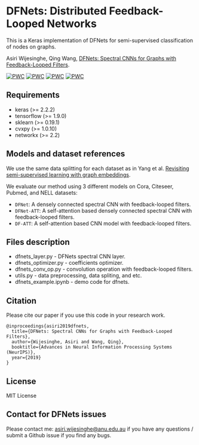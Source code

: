 # DFNets: Distributed Feedback-Looped Networks

This is a Keras implementation of DFNets for semi-supervised classification of nodes on graphs.

Asiri Wijesinghe, Qing Wang, [DFNets: Spectral CNNs for Graphs with Feedback-Looped Filters](https://arxiv.org/abs/1910.10866).

[![PWC](https://img.shields.io/endpoint.svg?url=https://paperswithcode.com/badge/dfnets-spectral-cnns-for-graphs-with-feedback/node-classification-on-nell)](https://paperswithcode.com/sota/node-classification-on-nell?p=dfnets-spectral-cnns-for-graphs-with-feedback) [![PWC](https://img.shields.io/endpoint.svg?url=https://paperswithcode.com/badge/dfnets-spectral-cnns-for-graphs-with-feedback/node-classification-on-pubmed)](https://paperswithcode.com/sota/node-classification-on-pubmed?p=dfnets-spectral-cnns-for-graphs-with-feedback) [![PWC](https://img.shields.io/endpoint.svg?url=https://paperswithcode.com/badge/dfnets-spectral-cnns-for-graphs-with-feedback/node-classification-on-cora)](https://paperswithcode.com/sota/node-classification-on-cora?p=dfnets-spectral-cnns-for-graphs-with-feedback) [![PWC](https://img.shields.io/endpoint.svg?url=https://paperswithcode.com/badge/dfnets-spectral-cnns-for-graphs-with-feedback/node-classification-on-citeseer)](https://paperswithcode.com/sota/node-classification-on-citeseer?p=dfnets-spectral-cnns-for-graphs-with-feedback)

## Requirements

* keras (>= 2.2.2)
* tensorflow (>= 1.9.0)
* sklearn (>= 0.19.1)
* cvxpy (>= 1.0.10)
* networkx (>= 2.2)

## Models and dataset references

We use the same data splitting for each dataset as in Yang et al. [Revisiting semi-supervised learning with graph embeddings](https://arxiv.org/pdf/1603.08861.pdf).

We evaluate our method using 3 different models on Cora, Citeseer, Pubmed, and NELL datasets:

* `DFNet`: A densely connected spectral CNN with feedback-looped filters.
* `DFNet-ATT`:  A self-attention based densely connected spectral CNN with feedback-looped filters.
* `DF-ATT`: A self-attention based CNN model with feedback-looped filters.

## Files description

* dfnets_layer.py - DFNets spectral CNN layer.
* dfnets_optimizer.py - coefficients optimizer.
* dfnets_conv_op.py - convolution operation with feedback-looped filters.
* utils.py - data preprocessing, data spliting, and etc.
* dfnets_example.ipynb - demo code for dfnets.

## Citation

Please cite our paper if you use this code in your research work.

```
@inproceedings{asiri2019dfnets,
  title={DFNets: Spectral CNNs for Graphs with Feedback-Looped Filters}, 
  author={Wijesinghe, Asiri and Wang, Qing}, 
  booktitle={Advances in Neural Information Processing Systems (NeurIPS)},
  year={2019}
}
```

## License

MIT License

## Contact for DFNets issues
Please contact me: asiri.wijesinghe@anu.edu.au if you have any questions / submit a Github issue if you find any bugs.
